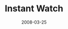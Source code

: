 ---
layout: media
category: media
title: "Instant Watch"
date: 2008-03-25
description: "Brian Tome talks about living in an #instantwatch world."
tag: 
 - awaited
 - christmas
 - christmas-eve
video: "http://s3.amazonaws.com/crossroads-media/other-media/video/culture_02.mp4"
video-poster: "http://s3.amazonaws.com/crossroads-media/images/awaited-still.jpg"
---